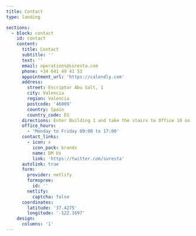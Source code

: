 ```yaml
---
title: Contact
type: landing

sections:
  - block: contact
    id: contact
    content:
      title: Contact
      subtitle: ''
      text: ''
      email: operations@suresta.com
      phone: +34 641 49 41 53
      appointment_url: 'https://calendly.com'
      address:
        street: Escriptor Abu Salt, 1
        city: Valencia
        region: Valencia
        postcode: '46009'
        country: Spain
        country_code: ES
      directions: Enter Building 1 and take the stairs to Office 10 on Floor 2
      office_hours:
        - 'Monday to Friday 09:00 to 17:00'
      contact_links:
        - icon: x
          icon_pack: brands
          name: DM Us
          link: 'https://twitter.com/suresta'
      autolink: true
      form:
        provider: netlify
        formspree:
          id: ''
        netlify:
          captcha: false
      coordinates:
        latitude: '37.4275'
        longitude: '-122.1697'
    design:
      columns: '1'
---
```

